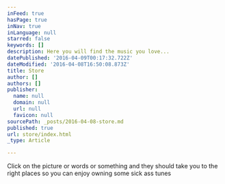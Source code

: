 ```yaml
---
inFeed: true
hasPage: true
inNav: true
inLanguage: null
starred: false
keywords: []
description: Here you will find the music you love...
datePublished: '2016-04-09T00:17:32.722Z'
dateModified: '2016-04-08T16:50:08.873Z'
title: Store
author: []
authors: []
publisher:
  name: null
  domain: null
  url: null
  favicon: null
sourcePath: _posts/2016-04-08-store.md
published: true
url: store/index.html
_type: Article

---
```

Click on the picture or words or something and they should take you to the right places so you can enjoy owning some sick ass tunes
